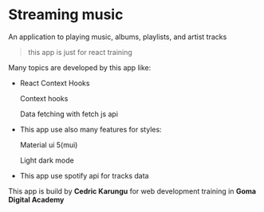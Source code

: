 # Streaming music

An application to playing music, albums, playlists, and artist tracks

> this app is just for react training

Many topics are developed by this app like:

- React Context Hooks

  Context hooks

  Data fetching with fetch js api

- This app use also many features for styles:

  Material ui 5(mui)

  Light dark mode

- This app use spotify api for tracks data

This app is build by **Cedric Karungu** for web development training in **Goma Digital Academy**
